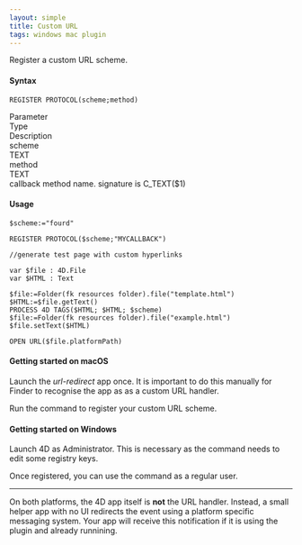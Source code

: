 ```yaml
---
layout: simple
title: Custom URL
tags: windows mac plugin
---
```


Register a custom URL scheme.

<!--more-->

#### Syntax

```
REGISTER PROTOCOL(scheme;method)
```

<div class="grid">
<div class="syntax-th cell cell--2">Parameter</div>
<div class="syntax-th cell cell--2">Type</div>
<div class="syntax-th cell cell--8">Description</div>
<div class="syntax-td cell cell--2">scheme</div>
<div class="syntax-td cell cell--2">TEXT</div>
<div class="syntax-td cell cell--8"></div>  
<div class="syntax-td cell cell--2">method</div>
<div class="syntax-td cell cell--2">TEXT</div>
<div class="syntax-td cell cell--8">callback method name. signature is C_TEXT($1)</div>    
</div>

#### Usage

```
$scheme:="fourd"

REGISTER PROTOCOL($scheme;"MYCALLBACK")

//generate test page with custom hyperlinks

var $file : 4D.File
var $HTML : Text

$file:=Folder(fk resources folder).file("template.html")
$HTML:=$file.getText()
PROCESS 4D TAGS($HTML; $HTML; $scheme)
$file:=Folder(fk resources folder).file("example.html")
$file.setText($HTML)

OPEN URL($file.platformPath)
```

#### Getting started on macOS

Launch the *url-redirect* app once. It is important to do this manually for Finder to recognise the app as as a custom URL handler.

Run the command to register your custom URL scheme.

#### Getting started on Windows

Launch 4D as Administrator. This is necessary as the command needs to edit some registry keys.

Once registered, you can use the command as a regular user.

---

On both platforms, the 4D app itself is **not** the URL handler. Instead, a small helper app with no UI redirects the event using a platform specific messaging system. Your app will receive this notification if it is using the plugin and already runnining.
